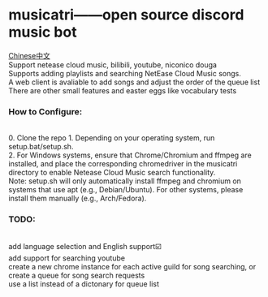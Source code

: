 <h1>musicatri——open source discord music bot</h1>

<a href="readme-cn.md">Chinese中文</a><br>
Support netease cloud music, bilibili, youtube, niconico douga <br>
Supports adding playlists and searching NetEase Cloud Music songs.<br>
A web client is avaliable to add songs and adjust the order of the queue list<br>
There are other small features and easter eggs like vocabulary tests<br>

<h3>How to Configure:</h3><br>
0. Clone the repo
1. Depending on your operating system, run setup.bat/setup.sh.<br>
2. For Windows systems, ensure that Chrome/Chromium and ffmpeg are installed, and place the corresponding chromedriver in the musicatri directory to enable Netease Cloud Music search functionality.<br>
Note: setup.sh will only automatically install ffmpeg and chromium on systems that use apt (e.g., Debian/Ubuntu). For other systems, please install them manually (e.g., Arch/Fedora).<br>

<h3>TODO:</h3><br>
add language selection and English support☑️<br>
add support for searching youtube<br>
create a new chrome instance for each active guild for song searching, or create a queue for song search requests<br>
use a list instead of a dictonary for queue list<br>

